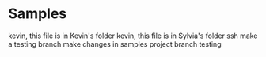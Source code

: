 # Samples
kevin, this file is in Kevin's folder
kevin, this file is in Sylvia's folder
ssh
make a testing branch
make changes in samples project branch testing
